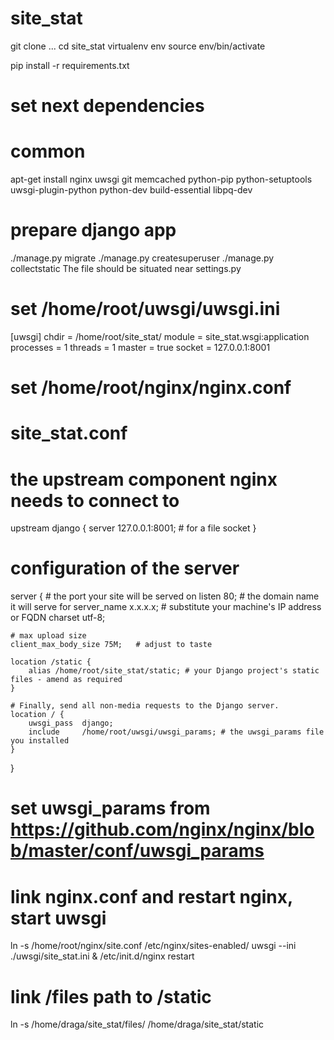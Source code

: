 # site_stat

git clone ...
cd site_stat
virtualenv env
source env/bin/activate

pip install -r requirements.txt

# set next dependencies
# common
apt-get install nginx uwsgi git memcached python-pip python-setuptools uwsgi-plugin-python python-dev build-essential libpq-dev

# prepare django app
./manage.py migrate
./manage.py createsuperuser
./manage.py collectstatic
The file should be situated near settings.py

# set /home/root/uwsgi/uwsgi.ini
[uwsgi]
chdir = /home/root/site_stat/
module = site_stat.wsgi:application
processes = 1
threads = 1
master = true
socket = 127.0.0.1:8001

# set /home/root/nginx/nginx.conf
# site_stat.conf

# the upstream component nginx needs to connect to
upstream django {
    server 127.0.0.1:8001; # for a file socket
}

# configuration of the server
server {
    # the port your site will be served on
    listen      80;
    # the domain name it will serve for
    server_name x.x.x.x; # substitute your machine's IP address or FQDN
    charset     utf-8;

    # max upload size
    client_max_body_size 75M;   # adjust to taste

    location /static {
        alias /home/root/site_stat/static; # your Django project's static files - amend as required
    }

    # Finally, send all non-media requests to the Django server.
    location / {
        uwsgi_pass  django;
        include     /home/root/uwsgi/uwsgi_params; # the uwsgi_params file you installed
    }
}

# set uwsgi_params from https://github.com/nginx/nginx/blob/master/conf/uwsgi_params

# link nginx.conf and restart nginx, start uwsgi
ln -s /home/root/nginx/site.conf /etc/nginx/sites-enabled/
uwsgi --ini ./uwsgi/site_stat.ini &
/etc/init.d/nginx restart

# link /files path to /static 
ln -s /home/draga/site_stat/files/ /home/draga/site_stat/static
